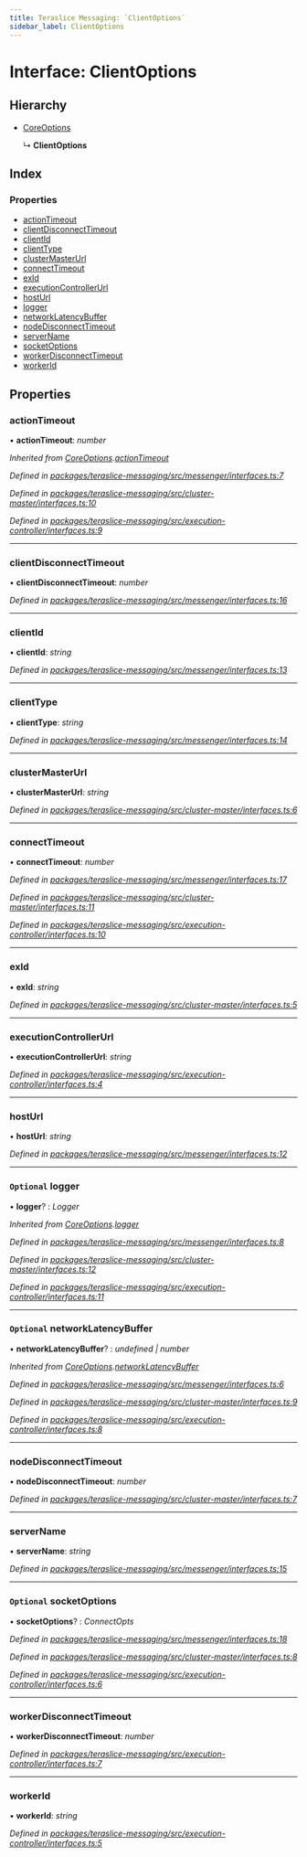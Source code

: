 ```yaml
---
title: Teraslice Messaging: `ClientOptions`
sidebar_label: ClientOptions
---
```


# Interface: ClientOptions

## Hierarchy

* [CoreOptions](coreoptions.md)

  ↳ **ClientOptions**

## Index

### Properties

* [actionTimeout](clientoptions.md#actiontimeout)
* [clientDisconnectTimeout](clientoptions.md#clientdisconnecttimeout)
* [clientId](clientoptions.md#clientid)
* [clientType](clientoptions.md#clienttype)
* [clusterMasterUrl](clientoptions.md#clustermasterurl)
* [connectTimeout](clientoptions.md#connecttimeout)
* [exId](clientoptions.md#exid)
* [executionControllerUrl](clientoptions.md#executioncontrollerurl)
* [hostUrl](clientoptions.md#hosturl)
* [logger](clientoptions.md#optional-logger)
* [networkLatencyBuffer](clientoptions.md#optional-networklatencybuffer)
* [nodeDisconnectTimeout](clientoptions.md#nodedisconnecttimeout)
* [serverName](clientoptions.md#servername)
* [socketOptions](clientoptions.md#optional-socketoptions)
* [workerDisconnectTimeout](clientoptions.md#workerdisconnecttimeout)
* [workerId](clientoptions.md#workerid)

## Properties

###  actionTimeout

• **actionTimeout**: *number*

*Inherited from [CoreOptions](coreoptions.md).[actionTimeout](coreoptions.md#actiontimeout)*

*Defined in [packages/teraslice-messaging/src/messenger/interfaces.ts:7](https://github.com/terascope/teraslice/blob/78714a985/packages/teraslice-messaging/src/messenger/interfaces.ts#L7)*

*Defined in [packages/teraslice-messaging/src/cluster-master/interfaces.ts:10](https://github.com/terascope/teraslice/blob/78714a985/packages/teraslice-messaging/src/cluster-master/interfaces.ts#L10)*

*Defined in [packages/teraslice-messaging/src/execution-controller/interfaces.ts:9](https://github.com/terascope/teraslice/blob/78714a985/packages/teraslice-messaging/src/execution-controller/interfaces.ts#L9)*

___

###  clientDisconnectTimeout

• **clientDisconnectTimeout**: *number*

*Defined in [packages/teraslice-messaging/src/messenger/interfaces.ts:16](https://github.com/terascope/teraslice/blob/78714a985/packages/teraslice-messaging/src/messenger/interfaces.ts#L16)*

___

###  clientId

• **clientId**: *string*

*Defined in [packages/teraslice-messaging/src/messenger/interfaces.ts:13](https://github.com/terascope/teraslice/blob/78714a985/packages/teraslice-messaging/src/messenger/interfaces.ts#L13)*

___

###  clientType

• **clientType**: *string*

*Defined in [packages/teraslice-messaging/src/messenger/interfaces.ts:14](https://github.com/terascope/teraslice/blob/78714a985/packages/teraslice-messaging/src/messenger/interfaces.ts#L14)*

___

###  clusterMasterUrl

• **clusterMasterUrl**: *string*

*Defined in [packages/teraslice-messaging/src/cluster-master/interfaces.ts:6](https://github.com/terascope/teraslice/blob/78714a985/packages/teraslice-messaging/src/cluster-master/interfaces.ts#L6)*

___

###  connectTimeout

• **connectTimeout**: *number*

*Defined in [packages/teraslice-messaging/src/messenger/interfaces.ts:17](https://github.com/terascope/teraslice/blob/78714a985/packages/teraslice-messaging/src/messenger/interfaces.ts#L17)*

*Defined in [packages/teraslice-messaging/src/cluster-master/interfaces.ts:11](https://github.com/terascope/teraslice/blob/78714a985/packages/teraslice-messaging/src/cluster-master/interfaces.ts#L11)*

*Defined in [packages/teraslice-messaging/src/execution-controller/interfaces.ts:10](https://github.com/terascope/teraslice/blob/78714a985/packages/teraslice-messaging/src/execution-controller/interfaces.ts#L10)*

___

###  exId

• **exId**: *string*

*Defined in [packages/teraslice-messaging/src/cluster-master/interfaces.ts:5](https://github.com/terascope/teraslice/blob/78714a985/packages/teraslice-messaging/src/cluster-master/interfaces.ts#L5)*

___

###  executionControllerUrl

• **executionControllerUrl**: *string*

*Defined in [packages/teraslice-messaging/src/execution-controller/interfaces.ts:4](https://github.com/terascope/teraslice/blob/78714a985/packages/teraslice-messaging/src/execution-controller/interfaces.ts#L4)*

___

###  hostUrl

• **hostUrl**: *string*

*Defined in [packages/teraslice-messaging/src/messenger/interfaces.ts:12](https://github.com/terascope/teraslice/blob/78714a985/packages/teraslice-messaging/src/messenger/interfaces.ts#L12)*

___

### `Optional` logger

• **logger**? : *Logger*

*Inherited from [CoreOptions](coreoptions.md).[logger](coreoptions.md#optional-logger)*

*Defined in [packages/teraslice-messaging/src/messenger/interfaces.ts:8](https://github.com/terascope/teraslice/blob/78714a985/packages/teraslice-messaging/src/messenger/interfaces.ts#L8)*

*Defined in [packages/teraslice-messaging/src/cluster-master/interfaces.ts:12](https://github.com/terascope/teraslice/blob/78714a985/packages/teraslice-messaging/src/cluster-master/interfaces.ts#L12)*

*Defined in [packages/teraslice-messaging/src/execution-controller/interfaces.ts:11](https://github.com/terascope/teraslice/blob/78714a985/packages/teraslice-messaging/src/execution-controller/interfaces.ts#L11)*

___

### `Optional` networkLatencyBuffer

• **networkLatencyBuffer**? : *undefined | number*

*Inherited from [CoreOptions](coreoptions.md).[networkLatencyBuffer](coreoptions.md#optional-networklatencybuffer)*

*Defined in [packages/teraslice-messaging/src/messenger/interfaces.ts:6](https://github.com/terascope/teraslice/blob/78714a985/packages/teraslice-messaging/src/messenger/interfaces.ts#L6)*

*Defined in [packages/teraslice-messaging/src/cluster-master/interfaces.ts:9](https://github.com/terascope/teraslice/blob/78714a985/packages/teraslice-messaging/src/cluster-master/interfaces.ts#L9)*

*Defined in [packages/teraslice-messaging/src/execution-controller/interfaces.ts:8](https://github.com/terascope/teraslice/blob/78714a985/packages/teraslice-messaging/src/execution-controller/interfaces.ts#L8)*

___

###  nodeDisconnectTimeout

• **nodeDisconnectTimeout**: *number*

*Defined in [packages/teraslice-messaging/src/cluster-master/interfaces.ts:7](https://github.com/terascope/teraslice/blob/78714a985/packages/teraslice-messaging/src/cluster-master/interfaces.ts#L7)*

___

###  serverName

• **serverName**: *string*

*Defined in [packages/teraslice-messaging/src/messenger/interfaces.ts:15](https://github.com/terascope/teraslice/blob/78714a985/packages/teraslice-messaging/src/messenger/interfaces.ts#L15)*

___

### `Optional` socketOptions

• **socketOptions**? : *ConnectOpts*

*Defined in [packages/teraslice-messaging/src/messenger/interfaces.ts:18](https://github.com/terascope/teraslice/blob/78714a985/packages/teraslice-messaging/src/messenger/interfaces.ts#L18)*

*Defined in [packages/teraslice-messaging/src/cluster-master/interfaces.ts:8](https://github.com/terascope/teraslice/blob/78714a985/packages/teraslice-messaging/src/cluster-master/interfaces.ts#L8)*

*Defined in [packages/teraslice-messaging/src/execution-controller/interfaces.ts:6](https://github.com/terascope/teraslice/blob/78714a985/packages/teraslice-messaging/src/execution-controller/interfaces.ts#L6)*

___

###  workerDisconnectTimeout

• **workerDisconnectTimeout**: *number*

*Defined in [packages/teraslice-messaging/src/execution-controller/interfaces.ts:7](https://github.com/terascope/teraslice/blob/78714a985/packages/teraslice-messaging/src/execution-controller/interfaces.ts#L7)*

___

###  workerId

• **workerId**: *string*

*Defined in [packages/teraslice-messaging/src/execution-controller/interfaces.ts:5](https://github.com/terascope/teraslice/blob/78714a985/packages/teraslice-messaging/src/execution-controller/interfaces.ts#L5)*
